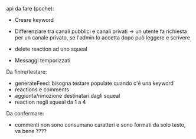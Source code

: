 api da fare (poche):

- Creare keyword

- Differenziare tra canali pubblici e canali privati -> un utente fa richiesta per un canale privato, se l'admin lo accetta dopo può leggere e scrivere

- delete reaction ad uno squeal

- Messaggi temporizzati

Da finire/testare:

- generateFeed: bisogna testare populate quando c'è una keyword
- reactions e comments
- aggiunta/rimozione destinatari dagli squeal
- reaction negli squeal da 1 a 4

Da confermare:

- commenti non sono consumano caratteri e sono formati da solo testo, va bene ????
